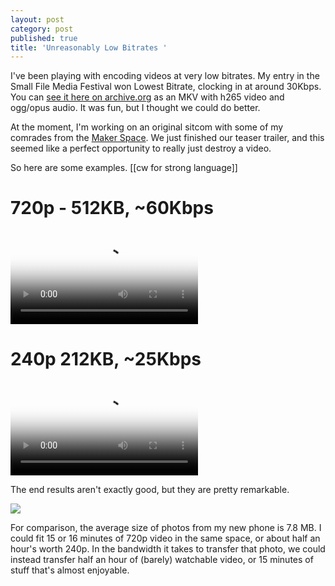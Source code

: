 ```yaml
---
layout: post
category: post
published: true
title: 'Unreasonably Low Bitrates '
---
```

I've been playing with encoding videos at very low bitrates. My entry in the Small File Media Festival won Lowest Bitrate, clocking in at around 30Kbps. You can [see it here on archive.org](https://archive.org/details/expedition-sasquatch-small-file-media-festival-submission) as an MKV with h265 video and ogg/opus audio. It was fun, but I thought we could do better. 

At the moment, I'm working on an original sitcom with some of my comrades from the [Maker Space](https://ellijaymakerspace.org). We just finished our teaser trailer, and this seemed like a perfect opportunity to really just destroy a video. 

So here are some examples. [[cw for strong language]]

# 720p - 512KB, ~60Kbps

<video src="https://retro.social/system/media_attachments/files/106/910/306/920/699/907/original/9776dfa6a3351f92.mp4" poster="https://retro.social/system/media_attachments/files/106/910/306/920/699/907/small/9776dfa6a3351f92.png" controls volume="1"></video>

# 240p 212KB, ~25Kbps 

<video src="https://retro.social/system/media_attachments/files/106/910/422/627/777/710/original/0cb5d594010a8079.mp4" poster="https://retro.social/system/media_attachments/files/106/910/422/627/777/710/small/0cb5d594010a8079.png" controls volume="1"></video>

The end results aren't exactly good, but they are pretty remarkable. 

![]({{site.baseurl}}/images/IMG_20210903_162503994.jpg)

For comparison, the average size of photos from my new phone is 7.8 MB. I could fit 15 or 16 minutes of 720p video in the same space, or about half an hour's worth 240p. In the bandwidth it takes to transfer that photo, we could instead transfer half an hour of (barely) watchable video, or 15 minutes of stuff that's almost enjoyable.
